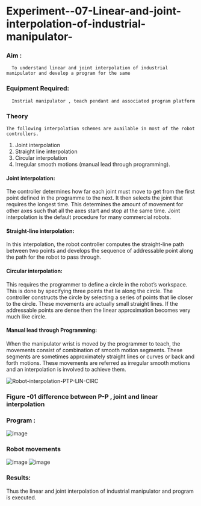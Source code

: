 # Experiment--07-Linear-and-joint-interpolation-of-industrial-manipulator-

### Aim :
      To understand linear and joint interpolation of industrial manipulator and develop a program for the same 
      
### Equipment Required: 
      Instrial manipulator , teach pendant and associated program platform 
      
### Theory 
    The following interpolation schemes are available in most of the robot controllers.
1. Joint interpolation
2. Straight line interpolation
3. Circular interpolation
4. Irregular smooth motions (manual lead through programming).
#### Joint interpolation: 
The controller determines how far each joint must move to get from the first point defined in the programme to the next. It then selects the joint that
requires the longest time. This determines the amount of movement for other axes such that all the axes start and stop at the same time. Joint interpolation is the default procedure for many commercial robots.

#### Straight-line interpolation: 
In this interpolation, the robot controller computes the straight-line path between two points and develops the sequence of addressable point along the path for the robot to pass through.

#### Circular interpolation: 
This requires the programmer to define a circle in the
robot’s workspace. This is done by specifying three points that lie along the circle. The controller constructs the circle by selecting a series of points that lie closer to the circle. These movements are actually small straight lines. If the addressable points are dense then the linear approximation becomes very much like circle.


#### Manual lead through Programming: 
When the manipulator wrist is moved by the programmer to teach, the movements consist of combination of smooth motion segments. These segments are sometimes approximately straight lines or curves or back and forth motions. These movements are referred as irregular smooth motions and an interpolation is involved to achieve them.




![Robot-interpolation-PTP-LIN-CIRC](https://user-images.githubusercontent.com/36288975/201615171-d0886aaa-8220-4b0c-8a1d-3d8a5c69c76a.png)

### Figure -01 difference between P-P , joint and linear interpolation 


### Program : 
![image](https://github.com/kparamasivamk/Experiment--07-Linear-and-joint-interpolation-of-industrial-manipulator-/assets/161025390/b46cb0b3-d6aa-436b-82ec-db94eca43708)









### Robot movements 
![image](https://github.com/kparamasivamk/Experiment--07-Linear-and-joint-interpolation-of-industrial-manipulator-/assets/161025390/e8d92fc6-502f-4214-82c1-7c92b0dbf56b)
![image](https://github.com/kparamasivamk/Experiment--07-Linear-and-joint-interpolation-of-industrial-manipulator-/assets/161025390/40e74f32-244f-42d9-a11f-591161597b0d)















### Results: 
Thus the linear and joint interpolation of industrial manipulator and program is executed.
